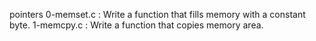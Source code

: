 pointers
0-memset.c : Write a function that fills memory with a constant byte.
1-memcpy.c : Write a function that copies memory area.
